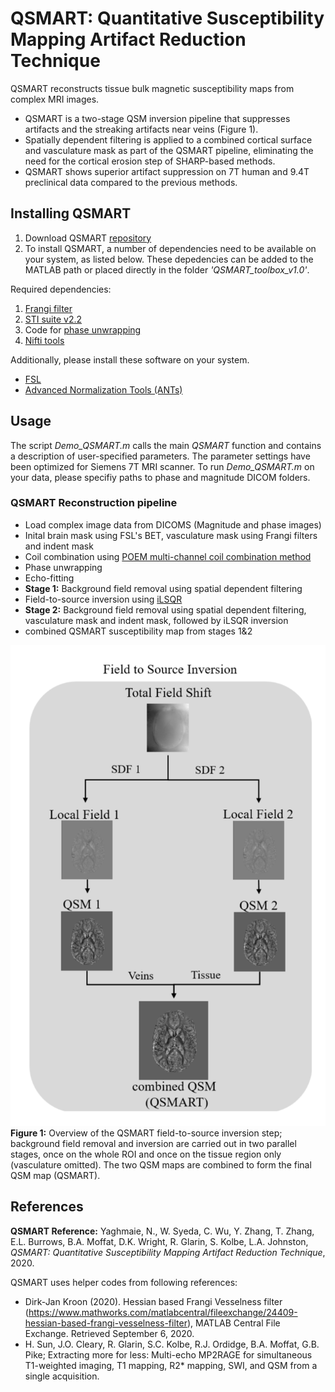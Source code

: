 # QSMART: Quantitative Susceptibility Mapping Artifact Reduction Technique

QSMART reconstructs tissue bulk magnetic susceptibility maps from complex MRI images.
* QSMART is a two-stage QSM inversion pipeline that suppresses artifacts and the streaking artifacts near veins (Figure 1).
* Spatially dependent filtering is applied to a combined cortical surface and vasculature mask as part of the QSMART pipeline, eliminating the need for the cortical erosion step of SHARP-based methods.
* QSMART shows superior artifact suppression on 7T human and 9.4T preclinical data compared to the previous methods.

## Installing QSMART

1. Download QSMART [repository](https://github.com/wtsyeda/QSMART/archive/master.zip) 
2. To install QSMART, a number of dependencies need to be available on your system, as listed below. These depedencies can be added to the MATLAB path or placed directly in the folder *'QSMART_toolbox_v1.0'*.

Required dependencies:
1. [Frangi filter](https://au.mathworks.com/matlabcentral/fileexchange/24409-hessian-based-frangi-vesselness-filter) 
2. [STI suite v2.2](https://people.eecs.berkeley.edu/~chunlei.liu/software.html)
3. Code for [phase unwrapping](https://github.com/sunhongfu/QSM/tree/master/phase_unwrapping)
4. [Nifti tools](https://au.mathworks.com/matlabcentral/fileexchange/8797-tools-for-nifti-and-analyze-image)

Additionally, please install these software on your system.
* [FSL](https://fsl.fmrib.ox.ac.uk/fsl/fslwiki/FslInstallation)
* [Advanced Normalization Tools (ANTs)](http://stnava.github.io/ANTs/)

## Usage

The script *Demo_QSMART.m* calls the main *QSMART* function and contains a description of user-specified parameters. The parameter settings have been optimized for Siemens 7T MRI scanner. To run *Demo_QSMART.m* on your data, please specifiy paths to phase and magnitude DICOM folders.

### QSMART Reconstruction pipeline
* Load complex image data from DICOMS (Magnitude and phase images)
* Inital brain mask using FSL's BET, vasculature mask using Frangi filters and indent mask
* Coil combination using [POEM multi-channel coil combination method](https://github.com/sunhongfu/QSM)
* Phase unwrapping
* Echo-fitting
* **Stage 1:** Background field removal using spatial dependent filtering
* Field-to-source inversion using [iLSQR](https://www.ncbi.nlm.nih.gov/pmc/articles/PMC4406048/)
* **Stage 2:** Background field removal using spatial dependent filtering, vasculature mask and indent mask, followed by iLSQR inversion
* combined QSMART susceptibility map from stages 1&2

![Overview of QSMART pipeline](/images/QSMART_schematic.png)  
**Figure 1:** Overview of the QSMART field-to-source inversion step; background field removal and inversion are carried out in two parallel stages, once on the whole ROI and once on the tissue region only (vasculature omitted). The two QSM maps are combined to form the final QSM map (QSMART).

## References

**QSMART Reference:** Yaghmaie, N., W. Syeda, C. Wu, Y. Zhang, T. Zhang, E.L. Burrows, B.A. Moffat, D.K. Wright, R. Glarin, S. Kolbe, L.A. Johnston, *QSMART: Quantitative Susceptibility Mapping Artifact Reduction Technique*, 2020.

QSMART uses helper codes from following references:

* Dirk-Jan Kroon (2020). Hessian based Frangi Vesselness filter (https://www.mathworks.com/matlabcentral/fileexchange/24409-hessian-based-frangi-vesselness-filter), MATLAB Central File Exchange. Retrieved September 6, 2020.
* H. Sun, J.O. Cleary, R. Glarin, S.C. Kolbe, R.J. Ordidge, B.A. Moffat, G.B. Pike; Extracting more for less: Multi-echo MP2RAGE for simultaneous T1-weighted imaging, T1 mapping, R2* mapping, SWI, and QSM from a single acquisition.










